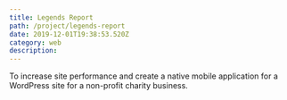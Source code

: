 ```yaml
---
title: Legends Report
path: /project/legends-report
date: 2019-12-01T19:38:53.520Z
category: web
description:
---
```


To increase site performance and create a native mobile application for a WordPress site for a non-profit charity business.
